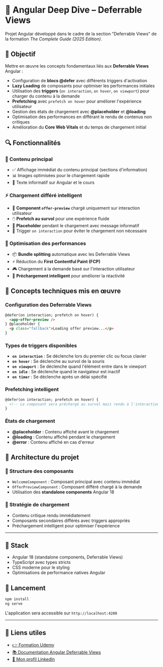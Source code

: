 # 🚀 Angular Deep Dive – Deferrable Views

Projet Angular développé dans le cadre de la section "Deferrable Views" de la formation _The Complete Guide (2025 Edition)_.

## 🎯 Objectif
Mettre en œuvre les concepts fondamentaux liés aux **Deferrable Views** Angular :
- Configuration de **blocs @defer** avec différents triggers d'activation
- **Lazy Loading** de composants pour optimiser les performances initiales
- Utilisation des **triggers** (`on interaction`, `on hover`, `on viewport`) pour charger du contenu à la demande
- **Prefetching** avec `prefetch on hover` pour améliorer l'expérience utilisateur
- Gestion des états de chargement avec **@placeholder** et **@loading**
- Optimisation des performances en différant le rendu de contenus non critiques
- Amélioration du **Core Web Vitals** et du temps de chargement initial

## 🔍 Fonctionnalités

### 📱 Contenu principal
- ✅ Affichage immédiat du contenu principal (sections d'information)
- 📊 Images optimisées pour le chargement rapide
- 📝 Texte informatif sur Angular et le cours

### ⚡ Chargement différé intelligent
- 🎯 **Component `offer-preview`** chargé uniquement sur interaction utilisateur
- 🖱️ **Prefetch au survol** pour une expérience fluide
- 💫 **Placeholder** pendant le chargement avec message informatif
- 🔄 Trigger `on interaction` pour éviter le chargement non nécessaire

### 🚀 Optimisation des performances
- 📦 **Bundle splitting** automatique avec les Deferrable Views
- ⚡ Réduction du **First Contentful Paint (FCP)**
- 🎮 Chargement à la demande basé sur l'interaction utilisateur
- 💾 **Préchargement intelligent** pour améliorer la réactivité

## 🧩 Concepts techniques mis en œuvre

### Configuration des Deferrable Views
```html
@defer(on interaction; prefetch on hover) {
  <app-offer-preview />
} @placeholder {
  <p class="fallback">Loading offer preview...</p>
}
```

### Types de triggers disponibles
- **`on interaction`** : Se déclenche lors du premier clic ou focus clavier
- **`on hover`** : Se déclenche au survol de la souris
- **`on viewport`** : Se déclenche quand l'élément entre dans le viewport
- **`on idle`** : Se déclenche quand le navigateur est inactif
- **`on timer`** : Se déclenche après un délai spécifié

### Prefetching intelligent
```html
@defer(on interaction; prefetch on hover) {
  <!-- Le composant sera préchargé au survol mais rendu à l'interaction -->
}
```

### États de chargement
- **@placeholder** : Contenu affiché avant le chargement
- **@loading** : Contenu affiché pendant le chargement
- **@error** : Contenu affiché en cas d'erreur

## 🎨 Architecture du projet

### 📁 Structure des composants
- `WelcomeComponent` : Composant principal avec contenu immédiat
- `OfferPreviewComponent` : Composant différé chargé à la demande
- Utilisation des **standalone components** Angular 18

### 🎯 Stratégie de chargement
- Contenu critique rendu immédiatement
- Composants secondaires différés avec triggers appropriés
- Préchargement intelligent pour optimiser l'expérience

---

## 🧱 Stack
- Angular 18 (standalone components, Deferrable Views)
- TypeScript avec types stricts
- CSS moderne pour le styling
- Optimisations de performance natives Angular

## 🚀 Lancement
```bash
npm install
ng serve
```

L'application sera accessible sur `http://localhost:4200`

---

## 🔗 Liens utiles

- [👉 Formation Udemy](https://www.udemy.com/course/the-complete-guide-to-angular-2/)
- [📚 Documentation Angular Deferrable Views](https://angular.io/guide/defer)
- [👤 Mon profil LinkedIn](https://www.linkedin.com/in/kevin-maldonado-km)
